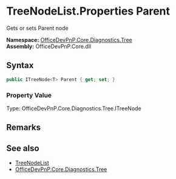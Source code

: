 # TreeNodeList.Properties Parent
 Gets or sets Parent node   

**Namespace:** [OfficeDevPnP.Core.Diagnostics.Tree](OfficeDevPnP.Core.Diagnostics.Tree.md)  
**Assembly:** OfficeDevPnP.Core.dll  
## Syntax
```C#
public ITreeNode<T> Parent { get; set; }
```

### Property Value
Type: OfficeDevPnP.Core.Diagnostics.Tree.ITreeNode<T>  

## Remarks
  
## See also
- [TreeNodeList](OfficeDevPnP.Core.Diagnostics.Tree.TreeNodeList.md) 
- [OfficeDevPnP.Core.Diagnostics.Tree](OfficeDevPnP.Core.Diagnostics.Tree.md) 
